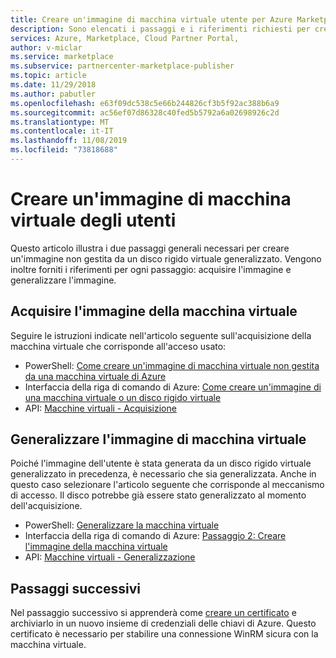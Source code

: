 ```yaml
---
title: Creare un'immagine di macchina virtuale utente per Azure Marketplace
description: Sono elencati i passaggi e i riferimenti richiesti per creare un'immagine di macchina virtuale degli utenti.
services: Azure, Marketplace, Cloud Partner Portal,
author: v-miclar
ms.service: marketplace
ms.subservice: partnercenter-marketplace-publisher
ms.topic: article
ms.date: 11/29/2018
ms.author: pabutler
ms.openlocfilehash: e63f09dc538c5e66b244826cf3b5f92ac388b6a9
ms.sourcegitcommit: ac56ef07d86328c40fed5b5792a6a02698926c2d
ms.translationtype: MT
ms.contentlocale: it-IT
ms.lasthandoff: 11/08/2019
ms.locfileid: "73818688"
---
```

# <a name="create-a-user-vm-image"></a>Creare un'immagine di macchina virtuale degli utenti

Questo articolo illustra i due passaggi generali necessari per creare un'immagine non gestita da un disco rigido virtuale generalizzato.  Vengono inoltre forniti i riferimenti per ogni passaggio: acquisire l'immagine e generalizzare l'immagine.


## <a name="capture-the-vm-image"></a>Acquisire l'immagine della macchina virtuale

Seguire le istruzioni indicate nell'articolo seguente sull'acquisizione della macchina virtuale che corrisponde all'acceso usato:

-  PowerShell: [Come creare un'immagine di macchina virtuale non gestita da una macchina virtuale di Azure](../../../virtual-machines/windows/capture-image-resource.md)
-  Interfaccia della riga di comando di Azure: [Come creare un'immagine di una macchina virtuale o un disco rigido virtuale](../../../virtual-machines/linux/capture-image.md)
-  API: [Macchine virtuali - Acquisizione](https://docs.microsoft.com/rest/api/compute/virtualmachines/capture)


## <a name="generalize-the-vm-image"></a>Generalizzare l'immagine di macchina virtuale

Poiché l'immagine dell'utente è stata generata da un disco rigido virtuale generalizzato in precedenza, è necessario che sia generalizzata.  Anche in questo caso selezionare l'articolo seguente che corrisponde al meccanismo di accesso.  Il disco potrebbe già essere stato generalizzato al momento dell'acquisizione.

-  PowerShell: [Generalizzare la macchina virtuale](https://docs.microsoft.com/azure/virtual-machines/windows/sa-copy-generalized#generalize-the-vm)
-  Interfaccia della riga di comando di Azure: [Passaggio 2: Creare l'immagine della macchina virtuale](https://docs.microsoft.com/azure/virtual-machines/linux/capture-image#step-2-create-vm-image)
-  API: [Macchine virtuali - Generalizzazione](https://docs.microsoft.com/rest/api/compute/virtualmachines/generalize)


## <a name="next-steps"></a>Passaggi successivi

Nel passaggio successivo si apprenderà come [creare un certificato](cpp-create-key-vault-cert.md) e archiviarlo in un nuovo insieme di credenziali delle chiavi di Azure.  Questo certificato è necessario per stabilire una connessione WinRM sicura con la macchina virtuale.
